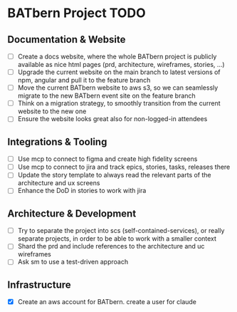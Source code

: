 # BATbern Project TODO

## Documentation & Website
- [ ] Create a docs website, where the whole BATbern project is publicly available as nice html pages (prd, architecture, wireframes, stories, ...)
- [ ] Upgrade the current website on the main branch to latest versions of npm, angular and pull it to the feature branch
- [ ] Move the current BATbern website to aws s3, so we can seamlessly migrate to the new BATbern event site on the feature branch
- [ ] Think on a migration strategy, to smoothly transition from the current website to the new one
- [ ] Ensure the website looks great also for non-logged-in attendees

## Integrations & Tooling
- [ ] Use mcp to connect to figma and create high fidelity screens
- [ ] Use mcp to connect to jira and track epics, stories, tasks, releases there
- [ ] Update the story template to always read the relevant parts of the architecture and ux screens
- [ ] Enhance the DoD in stories to work with jira

## Architecture & Development
- [ ] Try to separate the project into scs (self-contained-services), or really separate projects, in order to be able to work with a smaller context
- [ ] Shard the prd and include references to the architecture and uc wireframes
- [ ] Ask sm to use a test-driven approach

## Infrastructure
- [x] Create an aws account for BATbern. create a user for claude